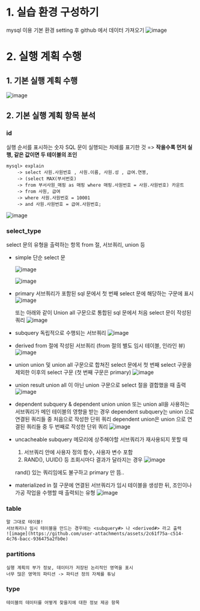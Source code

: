 # 1. 실습 환경 구성하기
mysql 이용
기본 환경 setting 후 github 에서 데이터 가져오기
![image](https://github.com/user-attachments/assets/f022a653-5874-4977-a5a2-766735291f05)


# 2. 실행 계획 수행
## 1. 기본 실행 계획 수행
![image](https://github.com/user-attachments/assets/83093300-3ac2-4f8e-911f-dd7870459550)


## 2. 기본 실행 계획 항목 분석
### id 
실행 순서를 표시하는 숫자
SQL 문이 실행되는 차례를 표기한 것 => **작을수록 먼저 실행, 같은 값이면 두 테이블의 조인**

``` 
mysql> explain
    -> select 사원.사원번호 , 사원.이름, 사원.성 , 급여.연봉,
    -> (select MAX(부서번호)
    -> from 부서사원_매핑 as 매핑 where 매핑.사원번호 = 사원.사원번호) 카운트
    -> from 사원, 급여
    -> where 사원.사원번호 = 10001
    -> and 사원.사원번호 = 급여.사원번호;
```
![image](https://github.com/user-attachments/assets/5dacbf34-e920-4a76-8ff0-16ff9c70f0c7)

### select_type
select 문의 유형을 출력하는 항목
from 절, 서브쿼리, union 등

- simple
  단순 select 문
  
  ![image](https://github.com/user-attachments/assets/6d6a2c21-0cf7-4476-8cb6-2b4c1ead2437)

  ![image](https://github.com/user-attachments/assets/c3f3e3cd-f129-485b-a626-f9923b0a599c)

- primary
  서브쿼리가 포함된 sql 문에서 첫 번째 select 문에 해당하는 구문에 표시
  ![image](https://github.com/user-attachments/assets/8902f90f-8383-442b-8079-aed6a461c2d0)

  또는 아래와 같이 Union all 구문으로 통합된 sql 문에서 처음 select 문이 작성된 쿼리
  ![image](https://github.com/user-attachments/assets/0d9d1613-d413-41df-aaf8-8026067f3ac3)

- subquery
  독립적으로 수행되는 서브쿼리
  ![image](https://github.com/user-attachments/assets/83a474ee-bf87-4302-883c-f6f18507f940)


- derived
  from 절에 작성된 서브쿼리 (from 절의 별도 임시 테이블, 인라인 뷰)
  ![image](https://github.com/user-attachments/assets/538c0916-f5c4-49b3-acd7-b690be5da267)

- union
  union 및 union all 구문으로 합쳐진 select 문에서 첫 번째 select 구문을 제외한 이후의 select 구문
  (첫 번째 구문은 primary)
  ![image](https://github.com/user-attachments/assets/c0434504-907c-440a-8861-7e6b9406712a)

- union result
  union all 이 아닌 union 구문으로 select 절을 결합했을 때 출력
  ![image](https://github.com/user-attachments/assets/f1f041e4-d62b-4e8b-bc8a-4916a617b79c)


- dependent subquery & dependent union
  union 또는 union all을 사용하는 서브쿼리가 메인 테이블의 영향을 받는 경우
  dependent subquery는 union 으로 연결된 쿼리들 중 처음으로 작성한 단위 쿼리
  dependent union은 union 으로 연결된 쿼리들 중 두 번째로 작성한 단위 쿼리
  ![image](https://github.com/user-attachments/assets/bec02f1d-c7be-4b1a-8651-70eee1ad1319)

- uncacheable subquery
  메모리에 상주해야할 서브쿼리가 재사용되지 못할 때
  1) 서브쿼리 안에 사용자 정의 함수, 사용자 변수 포함
  2) RAND(), UUID() 등 조회시마다 결과가 달라지는 경우
  ![image](https://github.com/user-attachments/assets/bae6d569-068f-432f-8102-4170f2b4da56)

  rand() 있는 쿼리임에도 불구하고 primary 만 뜸..

- materialized
  in 절 구문에 연결된 서브쿼리가 임시 테이블을 생성한 뒤, 조인이나 가공 작업을 수행할 때 출력되는 유형
  ![image](https://github.com/user-attachments/assets/a9f34d18-96c1-4b10-a70e-bfa5821789fc)

### table
    말 그대로 테이블!
    서브쿼리나 임시 테이블을 만드는 경우에는 <subquery#> 나 <derived#> 라고 출력
    ![image](https://github.com/user-attachments/assets/2c61f75a-c514-4c76-bacc-936475a2fb0e)

### partitions
    실행 계획의 부가 정보, 데이터가 저장된 논리적인 영역을 표시
    너무 많은 영역의 파티션 -> 파티션 정의 자체를 튜닝

### type
    테이블의 데이터를 어떻게 찾을지에 대한 정보 제공 항목
    
